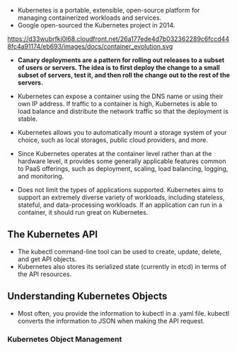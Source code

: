 * Kubernetes is a portable, extensible, open-source platform for managing containerized workloads and services.
* Google open-sourced the Kubernetes project in 2014.

https://d33wubrfki0l68.cloudfront.net/26a177ede4d7b032362289c6fccd448fc4a91174/eb693/images/docs/container_evolution.svg

* **Canary deployments are a pattern for rolling out releases to a subset of users or servers. The idea is to first deploy the change to a small subset of servers, test it, and then roll the change out to the rest of the servers.**

* Kubernetes can expose a container using the DNS name or using their own IP address. If traffic to a container is high, Kubernetes is able to load balance and distribute the network traffic so that the deployment is stable.

* Kubernetes allows you to automatically mount a storage system of your choice, such as local storages, public cloud providers, and more.

* Since Kubernetes operates at the container level rather than at the hardware level, it provides some generally applicable features common to PaaS offerings, such as deployment, scaling, load balancing, logging, and monitoring.

* Does not limit the types of applications supported. Kubernetes aims to support an extremely diverse variety of workloads, including stateless, stateful, and data-processing workloads. If an application can run in a container, it should run great on Kubernetes.

## The Kubernetes API

* The kubectl command-line tool can be used to create, update, delete, and get API objects.
* Kubernetes also stores its serialized state (currently in etcd) in terms of the API resources.

## Understanding Kubernetes Objects

* Most often, you provide the information to kubectl in a .yaml file. kubectl converts the information to JSON when making the API request.

### Kubernetes Object Management



